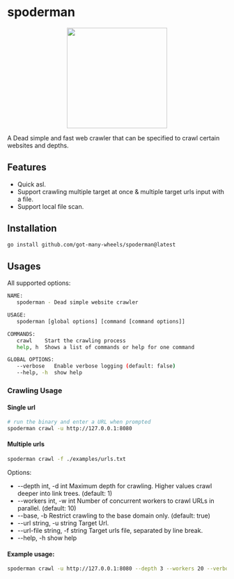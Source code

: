# spoderman

<p align="center">
    <img height="230" src="https://art.pixilart.com/c60c6f8f7dfd0c1.png">
</p>

A Dead simple and fast web crawler that can be specified to crawl certain websites and depths.

## Features

- Quick asl.
- Support crawling multiple target at once & multiple target urls input with a file.
- Support local file scan.

## Installation

```bash
go install github.com/got-many-wheels/spoderman@latest
```

## Usages

All supported options:

```bash
NAME:
   spoderman - Dead simple website crawler

USAGE:
   spoderman [global options] [command [command options]]

COMMANDS:
   crawl    Start the crawling process
   help, h  Shows a list of commands or help for one command

GLOBAL OPTIONS:
   --verbose   Enable verbose logging (default: false)
   --help, -h  show help
```

### Crawling Usage

#### Single url

```bash
# run the binary and enter a URL when prompted
spoderman crawl -u http://127.0.0.1:8080
```

#### Multiple urls

```bash
spoderman crawl -f ./examples/urls.txt
```

Options:
- --depth int, -d int           Maximum depth for crawling. Higher values crawl deeper into link trees. (default: 1)
- --workers int, -w int         Number of concurrent workers to crawl URLs in parallel. (default: 10)
- --base, -b                    Restrict crawling to the base domain only. (default: true)
- --url string, -u string       Target Url.
- --url-file string, -f string  Target urls file, separated by line break.
- --help, -h                    show help

#### Example usage:

```bash
spoderman crawl -u http://127.0.0.1:8080 --depth 3 --workers 20 --verbose --base
```
